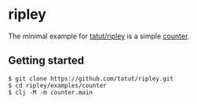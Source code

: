 # ripley

The minimal example for [tatut/ripley](https://github.com/tatut/ripley)
is a simple [counter](https://github.com/tatut/ripley/tree/master/examples/counter).

## Getting started

```
$ git clone https://github.com/tatut/ripley.git
$ cd ripley/examples/counter
$ clj -M -m counter.main
```